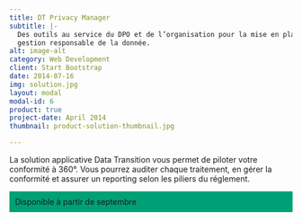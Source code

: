 ```yaml
---
title: DT Privacy Manager 
subtitle: |-
  Des outils au service du DPO et de l’organisation pour la mise en place d’une
  gestion responsable de la donnée.
alt: image-alt
category: Web Development
client: Start Bootstrap
date: 2014-07-16
img: solution.jpg
layout: modal
modal-id: 6
product: true
project-date: April 2014
thumbnail: product-solution-thumbnail.jpg

---
```


La solution applicative Data Transition vous permet de piloter votre
conformité à 360°. Vous pourrez auditer chaque traitement, en gérer la
conformité et assurer un reporting selon les piliers du
réglement.

<p style="background-color: #00A076; padding: 10px; font-family: 'Montserrat', 'Helvetica Neue', Helvetica, Arial, sans-serif'">
Disponible à partir de septembre</p>

